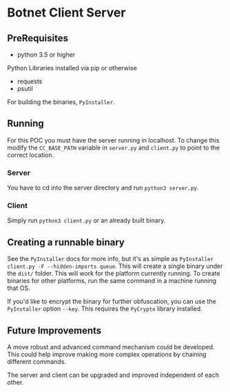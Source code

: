 # Botnet Client Server

## PreRequisites
 - python 3.5 or higher

 Python Libraries installed via pip or otherwise
 - requests
 - psutil

 For building the binaries, `PyInstaller`.

## Running
For this POC you must have the server running in localhost. To change this
modify the `CC_BASE_PATH` variable in `server.py` and `client.py` to
point to the correct location. 

### Server
You have to cd into the server directory and run `python3 server.py`.

### Client
Simply run `python3 client.py` or an already built binary.

## Creating a runnable binary
See the `PyInstaller` docs for more info, but it's as
simple as `PyInstaller client.py -F --hidden-imports queue`. This
will create a single binary under the `dist/` folder. This will
work for the platform currently running. To create binaries for
other platforms, run the same command in a machine running that OS.

If you'd like to encrypt the binary for further obfuscation, you can use
the `PyInstaller` option `--key`. This requires the `PyCrypto` library
installed.

## Future Improvements
A move robust and advanced command mechanism could be developed. This
could help improve making more complex operations by chaining different
commands.

The server and client can be upgraded and improved independent of each
other.
